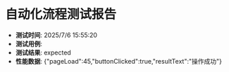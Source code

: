 <!-- { "env": "development", "metrics": {"pageLoad":45,"buttonClicked":true,"resultText":"操作成功"}, "title": "", "status": "expected", "date": "2025/7/6 15:55:20" } -->
# 自动化流程测试报告
- **测试时间**: 2025/7/6 15:55:20
- **测试用例**: 
- **测试结果**: expected
- **性能数据**: {"pageLoad":45,"buttonClicked":true,"resultText":"操作成功"}
